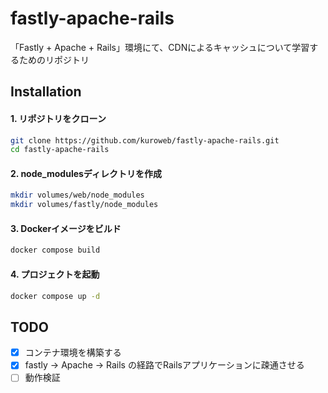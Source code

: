# fastly-apache-rails

「Fastly + Apache + Rails」環境にて、CDNによるキャッシュについて学習するためのリポジトリ

## Installation

#### 1. リポジトリをクローン

```bash
git clone https://github.com/kuroweb/fastly-apache-rails.git
cd fastly-apache-rails
```

#### 2. node_modulesディレクトリを作成

```bash
mkdir volumes/web/node_modules
mkdir volumes/fastly/node_modules
```

#### 3. Dockerイメージをビルド

```bash
docker compose build
```

#### 4. プロジェクトを起動

```bash
docker compose up -d
```

## TODO

- [x] コンテナ環境を構築する
- [x] fastly -> Apache -> Rails の経路でRailsアプリケーションに疎通させる
- [ ] 動作検証
